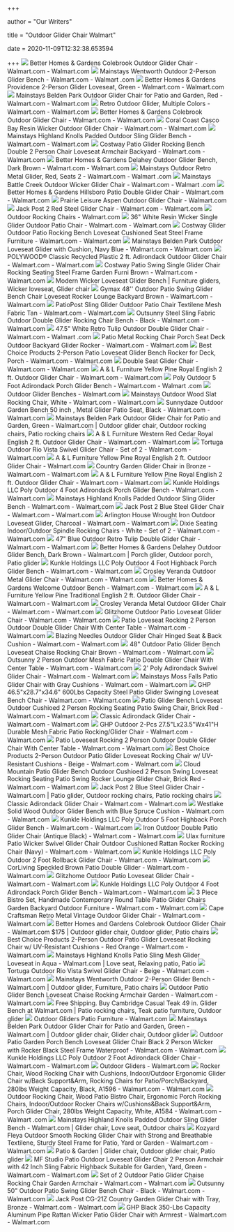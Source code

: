 +++
        
author = "Our Writers"
        
title = "Outdoor Glider Chair Walmart"
        
date = 2020-11-09T12:32:38.653594
        
+++
[ ![](https://i5-richmedia.walmartimages.com/asr-rm/3ece8be7-1d21-4906-9375-3200e8b01614_360_cora_12.jpg)](https://i5-richmedia.walmartimages.com/asr-rm/3ece8be7-1d21-4906-9375-3200e8b01614_360_cora_12.jpg) Better Homes & Gardens Colebrook Outdoor Glider Chair - Walmart.com -  Walmart.com
[ ![](https://i5.walmartimages.com/asr/46224237-d94f-4fdb-a767-83a6eb4512bc_1.80f77ae7fe28056fd15a7d8fc0e73c45.jpeg)](https://i5.walmartimages.com/asr/46224237-d94f-4fdb-a767-83a6eb4512bc_1.80f77ae7fe28056fd15a7d8fc0e73c45.jpeg) Mainstays Wentworth Outdoor 2-Person Glider Bench - Walmart.com - Walmart .com
[ ![](https://i5.walmartimages.com/asr/aea65280-bb80-428f-8425-f6aec0d8a544_1.d1b47a2a344941eb6370757e4d5355aa.jpeg)](https://i5.walmartimages.com/asr/aea65280-bb80-428f-8425-f6aec0d8a544_1.d1b47a2a344941eb6370757e4d5355aa.jpeg) Better Homes & Gardens Providence 2-Person Glider Loveseat, Green - Walmart.com  - Walmart.com
[ ![](https://i5.walmartimages.com/asr/8c9f20d3-a1f3-471f-8686-62ee8d9e1b04_1.1157e36fd70adbaac76db8ba417dd653.jpeg?odnWidth=612&odnHeight=612&odnBg=ffffff)](https://i5.walmartimages.com/asr/8c9f20d3-a1f3-471f-8686-62ee8d9e1b04_1.1157e36fd70adbaac76db8ba417dd653.jpeg?odnWidth=612&odnHeight=612&odnBg=ffffff) Mainstays Belden Park Outdoor Glider Chair for Patio and Garden, Red -  Walmart.com - Walmart.com
[ ![](https://i5.walmartimages.com/asr/610077b5-9705-481c-afdc-8eac8b8e9ca3_1.a6e9f0598720898a2b69e5616dd1152a.jpeg?odnWidth=612&odnHeight=612&odnBg=ffffff)](https://i5.walmartimages.com/asr/610077b5-9705-481c-afdc-8eac8b8e9ca3_1.a6e9f0598720898a2b69e5616dd1152a.jpeg?odnWidth=612&odnHeight=612&odnBg=ffffff) Retro Outdoor Glider, Multiple Colors - Walmart.com - Walmart.com
[ ![](https://i5.walmartimages.com/asr/0ef95be8-5e46-4500-880c-983b336cd059_1.895d0ac632f5e8694755c7b45410d7d9.jpeg?odnWidth=612&odnHeight=612&odnBg=ffffff)](https://i5.walmartimages.com/asr/0ef95be8-5e46-4500-880c-983b336cd059_1.895d0ac632f5e8694755c7b45410d7d9.jpeg?odnWidth=612&odnHeight=612&odnBg=ffffff) Better Homes & Gardens Colebrook Outdoor Glider Chair - Walmart.com -  Walmart.com
[ ![](https://i5.walmartimages.com/asr/e88dabb3-5fbb-4659-8897-a8db8276666b_2.43221e7e75207e7d3604d5e702282e36.jpeg?odnWidth=612&odnHeight=612&odnBg=ffffff)](https://i5.walmartimages.com/asr/e88dabb3-5fbb-4659-8897-a8db8276666b_2.43221e7e75207e7d3604d5e702282e36.jpeg?odnWidth=612&odnHeight=612&odnBg=ffffff) Coral Coast Casco Bay Resin Wicker Outdoor Glider Chair - Walmart.com -  Walmart.com
[ ![](https://i5.walmartimages.com/asr/3db7533e-9b7a-46c3-9a44-70dadee2108d_2.01c19d1ef3ba2be84bc1538ed764d665.jpeg)](https://i5.walmartimages.com/asr/3db7533e-9b7a-46c3-9a44-70dadee2108d_2.01c19d1ef3ba2be84bc1538ed764d665.jpeg) Mainstays Highland Knolls Padded Outdoor Sling Glider Bench - Walmart.com -  Walmart.com
[ ![](https://i5.walmartimages.com/asr/1d04d43f-382f-430c-9f1b-e34a515e9e35_1.3b9ef86b97d75ca39404f540eea3d5fd.jpeg?odnWidth=612&odnHeight=612&odnBg=ffffff)](https://i5.walmartimages.com/asr/1d04d43f-382f-430c-9f1b-e34a515e9e35_1.3b9ef86b97d75ca39404f540eea3d5fd.jpeg?odnWidth=612&odnHeight=612&odnBg=ffffff) Costway Patio Glider Rocking Bench Double 2 Person Chair Loveseat Armchair  Backyard - Walmart.com - Walmart.com
[ ![](https://i5.walmartimages.com/asr/690a94b8-418c-4daa-8456-d4d287e18850_1.b5d6e466c33999df69887b8232548835.jpeg)](https://i5.walmartimages.com/asr/690a94b8-418c-4daa-8456-d4d287e18850_1.b5d6e466c33999df69887b8232548835.jpeg) Better Homes & Gardens Delahey Outdoor Glider Bench, Dark Brown - Walmart.com  - Walmart.com
[ ![](https://i5.walmartimages.com/asr/c60e03c7-f483-46f6-9558-28cf9f04534b_1.3ca46d7de50aaee546d04fcdacef7e82.jpeg?odnWidth=612&odnHeight=612&odnBg=ffffff)](https://i5.walmartimages.com/asr/c60e03c7-f483-46f6-9558-28cf9f04534b_1.3ca46d7de50aaee546d04fcdacef7e82.jpeg?odnWidth=612&odnHeight=612&odnBg=ffffff) Mainstays Outdoor Retro Metal Glider, Red, Seats 2 - Walmart.com - Walmart .com
[ ![](https://i5.walmartimages.com/asr/13280d47-a4af-4712-9390-3f83c09c3407_3.b9223e8a917dc1baa99807687cb7d96a.jpeg)](https://i5.walmartimages.com/asr/13280d47-a4af-4712-9390-3f83c09c3407_3.b9223e8a917dc1baa99807687cb7d96a.jpeg) Mainstays Battle Creek Outdoor Wicker Glider Chair - Walmart.com - Walmart .com
[ ![](https://i5.walmartimages.com/asr/15f2f3e3-a410-46bf-9301-6437eeeb3f76_6.d5303f7af51757954da4780ebcda8131.jpeg?odnWidth=612&odnHeight=612&odnBg=ffffff)](https://i5.walmartimages.com/asr/15f2f3e3-a410-46bf-9301-6437eeeb3f76_6.d5303f7af51757954da4780ebcda8131.jpeg?odnWidth=612&odnHeight=612&odnBg=ffffff) Better Homes & Gardens Hillsboro Patio Double Glider Chair - Walmart.com -  Walmart.com
[ ![](https://i5.walmartimages.com/asr/8bd14796-2234-4ea8-b154-dbd29426f2f2_1.f9391c1769fb8bd839248c7ef7f7fb09.jpeg?odnWidth=282&odnHeight=282&odnBg=ffffff)](https://i5.walmartimages.com/asr/8bd14796-2234-4ea8-b154-dbd29426f2f2_1.f9391c1769fb8bd839248c7ef7f7fb09.jpeg?odnWidth=282&odnHeight=282&odnBg=ffffff) Prairie Leisure Aspen Outdoor Glider Chair - Walmart.com
[ ![](https://i5.walmartimages.com/asr/77769f64-81f7-48c0-a816-d847e34f0a4c_1.3f85a23305f4fbce52f0512c0e9ed376.jpeg?odnWidth=612&odnHeight=612&odnBg=ffffff)](https://i5.walmartimages.com/asr/77769f64-81f7-48c0-a816-d847e34f0a4c_1.3f85a23305f4fbce52f0512c0e9ed376.jpeg?odnWidth=612&odnHeight=612&odnBg=ffffff) Jack Post 2 Red Steel Glider Chair - Walmart.com - Walmart.com
[ ![](https://i5.walmartimages.com/asr/4bafe1b9-6b4c-4b70-aea4-924fae79967b_1.b8e2c710d803d334b086d0be813eb631.jpeg?odnHeight=200&odnWidth=200&odnBg=ffffff)](https://i5.walmartimages.com/asr/4bafe1b9-6b4c-4b70-aea4-924fae79967b_1.b8e2c710d803d334b086d0be813eb631.jpeg?odnHeight=200&odnWidth=200&odnBg=ffffff) Outdoor Rocking Chairs - Walmart.com
[ ![](https://i5.walmartimages.com/asr/d407b18c-8df6-47a6-ae17-115df00d32cf_1.f27d4c41d8a19c7153d506e6c4fd57aa.jpeg?odnWidth=612&odnHeight=612&odnBg=ffffff)](https://i5.walmartimages.com/asr/d407b18c-8df6-47a6-ae17-115df00d32cf_1.f27d4c41d8a19c7153d506e6c4fd57aa.jpeg?odnWidth=612&odnHeight=612&odnBg=ffffff) 36" White Resin Wicker Single Glider Outdoor Patio Chair - Walmart.com -  Walmart.com
[ ![](https://i5.walmartimages.com/asr/14cf7ee5-8df8-4014-b780-e56ff558b8ce_1.2a9ad67129a5be66f035b8641e379df4.jpeg?odnWidth=612&odnHeight=612&odnBg=ffffff)](https://i5.walmartimages.com/asr/14cf7ee5-8df8-4014-b780-e56ff558b8ce_1.2a9ad67129a5be66f035b8641e379df4.jpeg?odnWidth=612&odnHeight=612&odnBg=ffffff) Costway Glider Outdoor Patio Rocking Bench Loveseat Cushioned Seat Steel  Frame Furniture - Walmart.com - Walmart.com
[ ![](https://i5.walmartimages.com/asr/e790e3ac-badd-4e48-a648-1c9d8b328dc9_1.ec46217af0ad0e81661ed1983c5f5871.jpeg?odnWidth=612&odnHeight=612&odnBg=ffffff)](https://i5.walmartimages.com/asr/e790e3ac-badd-4e48-a648-1c9d8b328dc9_1.ec46217af0ad0e81661ed1983c5f5871.jpeg?odnWidth=612&odnHeight=612&odnBg=ffffff) Mainstays Belden Park Outdoor Loveseat Glider with Cushion, Navy Blue -  Walmart.com - Walmart.com
[ ![](https://i5.walmartimages.com/asr/c6d42ddf-3b64-4329-98be-a462f4962094_1.33d6d8cd7b27e9c1dccb4c74ea8b73fa.jpeg?odnWidth=612&odnHeight=612&odnBg=ffffff)](https://i5.walmartimages.com/asr/c6d42ddf-3b64-4329-98be-a462f4962094_1.33d6d8cd7b27e9c1dccb4c74ea8b73fa.jpeg?odnWidth=612&odnHeight=612&odnBg=ffffff) POLYWOOD&reg; Classic Recycled Plastic 2 ft. Adirondack Outdoor Glider Chair  - Walmart.com - Walmart.com
[ ![](https://i5.walmartimages.com/asr/b71d55b8-6e48-432b-9134-6ae774e1c35b_1.f60ad4c4cabc68848fb4b7a9e6c1489e.jpeg?odnWidth=2000&odnHeight=2000&odnBg=ffffff)](https://i5.walmartimages.com/asr/b71d55b8-6e48-432b-9134-6ae774e1c35b_1.f60ad4c4cabc68848fb4b7a9e6c1489e.jpeg?odnWidth=2000&odnHeight=2000&odnBg=ffffff) Costway Patio Swing Single Glider Chair Rocking Seating Steel Frame Garden  Furni Brown - Walmart.com - Walmart.com
[ ![](https://i.pinimg.com/originals/84/ba/e8/84bae874bb43ed2a7b8b1841a9009404.jpg)](https://i.pinimg.com/originals/84/ba/e8/84bae874bb43ed2a7b8b1841a9009404.jpg) Modern Wicker Loveseat Glider Bench | Furniture gliders, Wicker loveseat, Glider  chair
[ ![](https://i5.walmartimages.com/asr/0ea9cce7-2b54-4544-ac73-4b75a2870af1_1.d7415adec6706b42a0ca6df2a66ce09f.jpeg?odnWidth=612&odnHeight=612&odnBg=ffffff)](https://i5.walmartimages.com/asr/0ea9cce7-2b54-4544-ac73-4b75a2870af1_1.d7415adec6706b42a0ca6df2a66ce09f.jpeg?odnWidth=612&odnHeight=612&odnBg=ffffff) Gymax 48'' Outdoor Patio Swing Glider Bench Chair Loveseat Rocker Lounge  Backyard Brown - Walmart.com - Walmart.com
[ ![](https://i5.walmartimages.com/asr/e8cd9392-9ecc-4975-b03b-8ea7c83f4346_1.1bc7c31ff5761490ce1c12ebbcc3e99e.jpeg?odnWidth=612&odnHeight=612&odnBg=ffffff)](https://i5.walmartimages.com/asr/e8cd9392-9ecc-4975-b03b-8ea7c83f4346_1.1bc7c31ff5761490ce1c12ebbcc3e99e.jpeg?odnWidth=612&odnHeight=612&odnBg=ffffff) PatioPost Sling Glider Outdoor Patio Chair Textilene Mesh Fabric Tan -  Walmart.com - Walmart.com
[ ![](https://i5.walmartimages.com/asr/5f16c1b8-0f58-494a-a7e8-a821ed3a9511_1.b4dfea2da5c40cf86ff73192effe879d.jpeg?odnWidth=612&odnHeight=612&odnBg=ffffff)](https://i5.walmartimages.com/asr/5f16c1b8-0f58-494a-a7e8-a821ed3a9511_1.b4dfea2da5c40cf86ff73192effe879d.jpeg?odnWidth=612&odnHeight=612&odnBg=ffffff) Outsunny Steel Sling Fabric Outdoor Double Glider Rocking Chair Bench -  Black - Walmart.com - Walmart.com
[ ![](https://i5.walmartimages.com/asr/eabf020e-673a-4f55-8765-59bd56f8a6ff_1.298ab0b530162a7f8378bff49546bb71.jpeg?odnWidth=612&odnHeight=612&odnBg=ffffff)](https://i5.walmartimages.com/asr/eabf020e-673a-4f55-8765-59bd56f8a6ff_1.298ab0b530162a7f8378bff49546bb71.jpeg?odnWidth=612&odnHeight=612&odnBg=ffffff) 47.5" White Retro Tulip Outdoor Double Glider Chair - Walmart.com - Walmart .com
[ ![](https://i5.walmartimages.com/asr/ed8f75e2-5b4f-42ca-ba72-265502d25d4f.884a175e6b54932131ac183dfd7b43ce.jpeg)](https://i5.walmartimages.com/asr/ed8f75e2-5b4f-42ca-ba72-265502d25d4f.884a175e6b54932131ac183dfd7b43ce.jpeg) Patio Metal Rocking Chair Porch Seat Deck Outdoor Backyard Glider Rocker -  Walmart.com - Walmart.com
[ ![](https://i5.walmartimages.com/asr/23f83a76-8897-438f-8c04-2bb851874857.61c6fef255653aee79f8b1b0d1275ccc.jpeg?odnWidth=612&odnHeight=612&odnBg=ffffff)](https://i5.walmartimages.com/asr/23f83a76-8897-438f-8c04-2bb851874857.61c6fef255653aee79f8b1b0d1275ccc.jpeg?odnWidth=612&odnHeight=612&odnBg=ffffff) Best Choice Products 2-Person Patio Loveseat Glider Bench Rocker for Deck,  Porch - Walmart.com - Walmart.com
[ ![](https://i5.walmartimages.com/asr/e132c94e-b3a7-4864-bf92-eb2dc76008e9_1.9cc590ac3e874311ff9ce555f63f1ac4.jpeg?odnWidth=612&odnHeight=612&odnBg=ffffff)](https://i5.walmartimages.com/asr/e132c94e-b3a7-4864-bf92-eb2dc76008e9_1.9cc590ac3e874311ff9ce555f63f1ac4.jpeg?odnWidth=612&odnHeight=612&odnBg=ffffff) Double Seat Glider Chair - Walmart.com - Walmart.com
[ ![](https://i5.walmartimages.com/asr/4f474bf7-8e1b-4f4d-bfe4-1f7897fd2af7_1.530c2be65fc0e5ad05d9a54a58e7d3e6.jpeg?odnWidth=612&odnHeight=612&odnBg=ffffff)](https://i5.walmartimages.com/asr/4f474bf7-8e1b-4f4d-bfe4-1f7897fd2af7_1.530c2be65fc0e5ad05d9a54a58e7d3e6.jpeg?odnWidth=612&odnHeight=612&odnBg=ffffff) A &amp; L Furniture Yellow Pine Royal English 2 ft. Outdoor Glider Chair -  Walmart.com - Walmart.com
[ ![](https://i5.walmartimages.com/asr/b6d262f9-7467-413d-9992-b484458f64bb_1.bf0034ae429b34f4f7845d12103062a2.jpeg?odnWidth=612&odnHeight=612&odnBg=ffffff)](https://i5.walmartimages.com/asr/b6d262f9-7467-413d-9992-b484458f64bb_1.bf0034ae429b34f4f7845d12103062a2.jpeg?odnWidth=612&odnHeight=612&odnBg=ffffff) Poly Outdoor 5 Foot Adirondack Porch Glider Bench - Walmart.com - Walmart .com
[ ![](https://i5.walmartimages.com/asr/3105eafa-5142-4dfd-8f7e-698771d9fa09_3.8bb03c1c6807d24950d6b5417a07a9e8.jpeg?odnWidth=undefined&odnHeight=undefined&odnBg=ffffff)](https://i5.walmartimages.com/asr/3105eafa-5142-4dfd-8f7e-698771d9fa09_3.8bb03c1c6807d24950d6b5417a07a9e8.jpeg?odnWidth=undefined&odnHeight=undefined&odnBg=ffffff) Outdoor Glider Benches - Walmart.com
[ ![](https://i5.walmartimages.com/asr/8555c9f6-0a93-4d44-a3eb-4063ffe76270.3da4b4754f1a7a94e7b09c00b72775d4.jpeg)](https://i5.walmartimages.com/asr/8555c9f6-0a93-4d44-a3eb-4063ffe76270.3da4b4754f1a7a94e7b09c00b72775d4.jpeg) Mainstays Outdoor Wood Slat Rocking Chair, White - Walmart.com - Walmart.com
[ ![](https://i5.walmartimages.com/asr/8e2e358c-ee87-4609-93e7-cb2cf6451eab_1.786b60cd28580c561039c64fa8f606e5.jpeg?odnWidth=612&odnHeight=612&odnBg=ffffff)](https://i5.walmartimages.com/asr/8e2e358c-ee87-4609-93e7-cb2cf6451eab_1.786b60cd28580c561039c64fa8f606e5.jpeg?odnWidth=612&odnHeight=612&odnBg=ffffff) Sunnydaze Outdoor Garden Bench 50 inch , Metal Glider Patio Seat, Black -  Walmart.com - Walmart.com
[ ![](https://i.pinimg.com/564x/f7/d2/30/f7d230248422aa38f49e87bcf5597b7c.jpg)](https://i.pinimg.com/564x/f7/d2/30/f7d230248422aa38f49e87bcf5597b7c.jpg) Mainstays Belden Park Outdoor Glider Chair for Patio and Garden, Green -  Walmart.com | Outdoor glider chair, Outdoor rocking chairs, Patio rocking  chairs
[ ![](https://i5.walmartimages.com/asr/b1b41892-e6f4-4fd4-b1d2-2859971749d8_1.5227f5ce32d4b84e4765e8578ce91a77.jpeg?odnWidth=612&odnHeight=612&odnBg=ffffff)](https://i5.walmartimages.com/asr/b1b41892-e6f4-4fd4-b1d2-2859971749d8_1.5227f5ce32d4b84e4765e8578ce91a77.jpeg?odnWidth=612&odnHeight=612&odnBg=ffffff) A &amp; L Furniture Western Red Cedar Royal English 2 ft. Outdoor Glider  Chair - Walmart.com - Walmart.com
[ ![](https://i5.walmartimages.com/asr/058cc535-a601-4f83-b14b-620a3c45c042_1.dfc9ce73886aa80840aa955806d92448.jpeg?odnWidth=612&odnHeight=612&odnBg=ffffff)](https://i5.walmartimages.com/asr/058cc535-a601-4f83-b14b-620a3c45c042_1.dfc9ce73886aa80840aa955806d92448.jpeg?odnWidth=612&odnHeight=612&odnBg=ffffff) Tortuga Outdoor Rio Vista Swivel Glider Chair - Set of 2 - Walmart.com -  Walmart.com
[ ![](https://i5.walmartimages.com/asr/d19536d1-1321-4a71-b351-467d0c8ef9ae_1.d0abddb9bc6c51b54d7e16fb06b467f0.jpeg?odnWidth=450&odnHeight=450&odnBg=ffffff)](https://i5.walmartimages.com/asr/d19536d1-1321-4a71-b351-467d0c8ef9ae_1.d0abddb9bc6c51b54d7e16fb06b467f0.jpeg?odnWidth=450&odnHeight=450&odnBg=ffffff) A &amp; L Furniture Yellow Pine Royal English 2 ft. Outdoor Glider Chair -  Walmart.com
[ ![](https://i5.walmartimages.com/asr/db046984-d84a-4c04-bff8-5b2ef44681b9_1.5f69cae16c6c42e789fe385783a1fb25.jpeg?odnWidth=2000&odnHeight=2000&odnBg=ffffff)](https://i5.walmartimages.com/asr/db046984-d84a-4c04-bff8-5b2ef44681b9_1.5f69cae16c6c42e789fe385783a1fb25.jpeg?odnWidth=2000&odnHeight=2000&odnBg=ffffff) Country Garden Glider Chair in Bronze - Walmart.com - Walmart.com
[ ![](https://i5.walmartimages.com/asr/2e0ec18d-0305-41ff-a053-808732f6911b_1.32a23d7bfa5cce4d694feb892d9f7337.jpeg?odnWidth=612&odnHeight=612&odnBg=ffffff)](https://i5.walmartimages.com/asr/2e0ec18d-0305-41ff-a053-808732f6911b_1.32a23d7bfa5cce4d694feb892d9f7337.jpeg?odnWidth=612&odnHeight=612&odnBg=ffffff) A &amp; L Furniture Yellow Pine Royal English 2 ft. Outdoor Glider Chair -  Walmart.com - Walmart.com
[ ![](https://i5.walmartimages.com/asr/1679b7cd-c3e1-40ca-bf43-7c1ce071ee8e_1.b390721ab0e076f662fb5395eed89537.jpeg?odnWidth=612&odnHeight=612&odnBg=ffffff)](https://i5.walmartimages.com/asr/1679b7cd-c3e1-40ca-bf43-7c1ce071ee8e_1.b390721ab0e076f662fb5395eed89537.jpeg?odnWidth=612&odnHeight=612&odnBg=ffffff) Kunkle Holdings LLC Poly Outdoor 4 Foot Adirondack Porch Glider Bench -  Walmart.com - Walmart.com
[ ![](https://i5.walmartimages.com/asr/d023225c-3453-4fa4-ba11-2857d81267b8_1.084de124a9c470f3f3f5dafc981519e5.jpeg?odnWidth=282&odnHeight=282&odnBg=ffffff)](https://i5.walmartimages.com/asr/d023225c-3453-4fa4-ba11-2857d81267b8_1.084de124a9c470f3f3f5dafc981519e5.jpeg?odnWidth=282&odnHeight=282&odnBg=ffffff) Mainstays Highland Knolls Padded Outdoor Sling Glider Bench - Walmart.com -  Walmart.com
[ ![](https://i5.walmartimages.com/asr/e1b3a25c-dbb4-442a-ad2c-518970763f5e_1.c286902e6fb642a1bb1fe3f2c4daa2b4.jpeg?odnWidth=612&odnHeight=612&odnBg=ffffff)](https://i5.walmartimages.com/asr/e1b3a25c-dbb4-442a-ad2c-518970763f5e_1.c286902e6fb642a1bb1fe3f2c4daa2b4.jpeg?odnWidth=612&odnHeight=612&odnBg=ffffff) Jack Post 2 Blue Steel Glider Chair - Walmart.com - Walmart.com
[ ![](https://i5.walmartimages.com/asr/1d997371-eb2a-4cbe-9455-9b774a9b0518_1.9c0341024ffaf67aab0cda5ae5061ca4.jpeg?odnWidth=612&odnHeight=612&odnBg=ffffff)](https://i5.walmartimages.com/asr/1d997371-eb2a-4cbe-9455-9b774a9b0518_1.9c0341024ffaf67aab0cda5ae5061ca4.jpeg?odnWidth=612&odnHeight=612&odnBg=ffffff) Arlington House Wrought Iron Outdoor Loveseat Glider, Charcoal - Walmart.com  - Walmart.com
[ ![](https://i5.walmartimages.com/asr/ad57f225-e6fe-4a35-b719-ce2c922edf65_2.68e7929c00d90d2d539a1fa46922c01e.jpeg)](https://i5.walmartimages.com/asr/ad57f225-e6fe-4a35-b719-ce2c922edf65_2.68e7929c00d90d2d539a1fa46922c01e.jpeg) Dixie Seating Indoor/Outdoor Spindle Rocking Chairs - White - Set of 2 -  Walmart.com - Walmart.com
[ ![](https://i5.walmartimages.com/asr/c78feae9-4e98-480a-a66c-ce8a0a4c8051_1.0ca78da985f8ee77c31d03ae9c8fde9b.jpeg?odnWidth=612&odnHeight=612&odnBg=ffffff)](https://i5.walmartimages.com/asr/c78feae9-4e98-480a-a66c-ce8a0a4c8051_1.0ca78da985f8ee77c31d03ae9c8fde9b.jpeg?odnWidth=612&odnHeight=612&odnBg=ffffff) 47" Blue Outdoor Retro Tulip Double Glider Chair - Walmart.com - Walmart.com
[ ![](https://i.pinimg.com/originals/5a/a8/35/5aa8357917c3fd5fb51b77283471d4eb.jpg)](https://i.pinimg.com/originals/5a/a8/35/5aa8357917c3fd5fb51b77283471d4eb.jpg) Better Homes & Gardens Delahey Outdoor Glider Bench, Dark Brown - Walmart.com  | Porch glider, Outdoor porch, Patio glider
[ ![](https://i5.walmartimages.com/asr/5bd9ef21-80dc-4d6a-8696-e6ff7f5d3e5e_1.3bfb5038599005b511e38c622f3978a6.jpeg?odnWidth=612&odnHeight=612&odnBg=ffffff)](https://i5.walmartimages.com/asr/5bd9ef21-80dc-4d6a-8696-e6ff7f5d3e5e_1.3bfb5038599005b511e38c622f3978a6.jpeg?odnWidth=612&odnHeight=612&odnBg=ffffff) Kunkle Holdings LLC Poly Outdoor 4 Foot Highback Porch Glider Bench -  Walmart.com - Walmart.com
[ ![](https://i5.walmartimages.com/asr/de9abb20-994e-49a6-8f88-34124b2b9854_1.0fc9f400c91ee044eae83ef3a3482750.jpeg?odnWidth=612&odnHeight=612&odnBg=ffffff)](https://i5.walmartimages.com/asr/de9abb20-994e-49a6-8f88-34124b2b9854_1.0fc9f400c91ee044eae83ef3a3482750.jpeg?odnWidth=612&odnHeight=612&odnBg=ffffff) Crosley Veranda Outdoor Metal Glider Chair - Walmart.com - Walmart.com
[ ![](https://i5.walmartimages.com/asr/2ff25999-7638-4cf4-aeb7-f34a59917079_1.30f86e77267f607933c0af7bce924762.jpeg)](https://i5.walmartimages.com/asr/2ff25999-7638-4cf4-aeb7-f34a59917079_1.30f86e77267f607933c0af7bce924762.jpeg) Better Homes & Gardens Welcome Outdoor Bench - Walmart.com - Walmart.com
[ ![](https://i5.walmartimages.com/asr/deecd829-d1a9-487f-81a7-238bd36a3204_1.b72405375aeacb2c1b1e05e50b95ad1a.jpeg?odnWidth=612&odnHeight=612&odnBg=ffffff)](https://i5.walmartimages.com/asr/deecd829-d1a9-487f-81a7-238bd36a3204_1.b72405375aeacb2c1b1e05e50b95ad1a.jpeg?odnWidth=612&odnHeight=612&odnBg=ffffff) A &amp; L Furniture Yellow Pine Traditional English 2 ft. Outdoor Glider  Chair - Walmart.com - Walmart.com
[ ![](https://i5.walmartimages.com/asr/eadc4e98-8b53-4261-9c60-12f4d9aba6fd_1.6d77525c681a880c66554ade4ce04001.jpeg?odnWidth=612&odnHeight=612&odnBg=ffffff)](https://i5.walmartimages.com/asr/eadc4e98-8b53-4261-9c60-12f4d9aba6fd_1.6d77525c681a880c66554ade4ce04001.jpeg?odnWidth=612&odnHeight=612&odnBg=ffffff) Crosley Veranda Metal Outdoor Glider Chair - Walmart.com - Walmart.com
[ ![](https://i5.walmartimages.com/asr/b36fee39-5b12-43a9-a87d-35475b3cfce1.88396a42efaf89a36ce0d6aa79aaf2c7.jpeg?odnWidth=282&odnHeight=282&odnBg=ffffff)](https://i5.walmartimages.com/asr/b36fee39-5b12-43a9-a87d-35475b3cfce1.88396a42efaf89a36ce0d6aa79aaf2c7.jpeg?odnWidth=282&odnHeight=282&odnBg=ffffff) Glitzhome Outdoor Patio Loveseat Glider Chair - Walmart.com - Walmart.com
[ ![](https://i5.walmartimages.com/asr/dedf5302-8b90-4cb7-8f02-d0dce0bc05b2.2dd996eb89afacdf25b94f1c81b27c09.jpeg?odnWidth=612&odnHeight=612&odnBg=ffffff)](https://i5.walmartimages.com/asr/dedf5302-8b90-4cb7-8f02-d0dce0bc05b2.2dd996eb89afacdf25b94f1c81b27c09.jpeg?odnWidth=612&odnHeight=612&odnBg=ffffff) Patio Loveseat Rocking 2 Person Outdoor Double Glider Chair With Center  Table - Walmart.com - Walmart.com
[ ![](https://i5.walmartimages.com/asr/925f8510-69a7-4080-8a5e-cd85d57beca7.e462b1957a66567589470a3891a8b46e.jpeg?odnWidth=612&odnHeight=612&odnBg=ffffff)](https://i5.walmartimages.com/asr/925f8510-69a7-4080-8a5e-cd85d57beca7.e462b1957a66567589470a3891a8b46e.jpeg?odnWidth=612&odnHeight=612&odnBg=ffffff) Blazing Needles Outdoor Glider Chair Hinged Seat &amp; Back Cushion -  Walmart.com - Walmart.com
[ ![](https://i5.walmartimages.com/asr/0b0869ba-dd3f-425d-9038-bc62eb9d0a93_1.bd1c10fddc1931a248c14a22c6b017d9.jpeg?odnWidth=612&odnHeight=612&odnBg=ffffff)](https://i5.walmartimages.com/asr/0b0869ba-dd3f-425d-9038-bc62eb9d0a93_1.bd1c10fddc1931a248c14a22c6b017d9.jpeg?odnWidth=612&odnHeight=612&odnBg=ffffff) 48" Outdoor Patio Glider Bench Loveseat Chaise Rocking Chair Brown - Walmart.com  - Walmart.com
[ ![](https://i5.walmartimages.com/asr/3d8dded6-35ac-4854-86e1-de26f39124e3_1.d152fddfc4728299924f28bb3d958577.jpeg)](https://i5.walmartimages.com/asr/3d8dded6-35ac-4854-86e1-de26f39124e3_1.d152fddfc4728299924f28bb3d958577.jpeg) Outsunny 2 Person Outdoor Mesh Fabric Patio Double Glider Chair With Center  Table - Walmart.com - Walmart.com
[ ![](https://i5.walmartimages.com/asr/7e3244ec-ee0f-48a2-9c5a-16cd21d61aed_1.82d56615ea774a5abd7f6e570e0509ab.jpeg?odnWidth=612&odnHeight=612&odnBg=ffffff)](https://i5.walmartimages.com/asr/7e3244ec-ee0f-48a2-9c5a-16cd21d61aed_1.82d56615ea774a5abd7f6e570e0509ab.jpeg?odnWidth=612&odnHeight=612&odnBg=ffffff) 2' Poly Adirondack Swivel Glider Chair - Walmart.com - Walmart.com
[ ![](https://i5.walmartimages.com/asr/edc4a03d-f1c0-4368-8d6d-245b60c62e63_3.9d23daee86d0e16ab92de7caec42938a.jpeg?odnWidth=612&odnHeight=612&odnBg=ffffff)](https://i5.walmartimages.com/asr/edc4a03d-f1c0-4368-8d6d-245b60c62e63_3.9d23daee86d0e16ab92de7caec42938a.jpeg?odnWidth=612&odnHeight=612&odnBg=ffffff) Mainstays Moss Falls Patio Glider Chair with Gray Cushions - Walmart.com -  Walmart.com
[ ![](https://i5.walmartimages.com/asr/b9de31ba-7980-4506-ab51-ad4e21d3b516_1.eb0ced72f36abb0e9c434402694534ac.jpeg?odnWidth=612&odnHeight=612&odnBg=ffffff)](https://i5.walmartimages.com/asr/b9de31ba-7980-4506-ab51-ad4e21d3b516_1.eb0ced72f36abb0e9c434402694534ac.jpeg?odnWidth=612&odnHeight=612&odnBg=ffffff) GHP 46.5"x28.7"x34.6" 600Lbs Capacity Steel Patio Glider Swinging Loveseat Bench  Chair - Walmart.com - Walmart.com
[ ![](https://i5.walmartimages.com/asr/f5ee6d29-f77e-4fc9-820f-9289ad228030_1.1b6124187b872ffd084d9306942d0569.jpeg?odnWidth=612&odnHeight=612&odnBg=ffffff)](https://i5.walmartimages.com/asr/f5ee6d29-f77e-4fc9-820f-9289ad228030_1.1b6124187b872ffd084d9306942d0569.jpeg?odnWidth=612&odnHeight=612&odnBg=ffffff) Patio Glider Bench Loveseat Outdoor Cushioed 2 Person Rocking Seating Patio  Swing Chair, Brick Red - Walmart.com - Walmart.com
[ ![](https://i5.walmartimages.com/asr/19673f39-fbf2-47f2-b4ea-03be5650582e_1.f240aa788fa264e6a47a6c60400d75f1.jpeg?odnWidth=612&odnHeight=612&odnBg=ffffff)](https://i5.walmartimages.com/asr/19673f39-fbf2-47f2-b4ea-03be5650582e_1.f240aa788fa264e6a47a6c60400d75f1.jpeg?odnWidth=612&odnHeight=612&odnBg=ffffff) Classic Adirondack Glider Chair - Walmart.com - Walmart.com
[ ![](https://i5.walmartimages.com/asr/6cdfbdf8-eb58-4b34-ac3f-f98314b63fc6_1.6549d240543918335252406c6430b6ec.jpeg?odnWidth=612&odnHeight=612&odnBg=ffffff)](https://i5.walmartimages.com/asr/6cdfbdf8-eb58-4b34-ac3f-f98314b63fc6_1.6549d240543918335252406c6430b6ec.jpeg?odnWidth=612&odnHeight=612&odnBg=ffffff) GHP Outdoor 2-Pcs 27.5"Lx23.5"Wx41"H Durable Mesh Fabric Patio Rocking/Glider  Chair - Walmart.com - Walmart.com
[ ![](https://i5.walmartimages.com/asr/265a1fea-0836-46cd-b8b9-3567841f268d.f99162a8ef6e873861a362037db8f4ab.jpeg?odnWidth=612&odnHeight=612&odnBg=ffffff)](https://i5.walmartimages.com/asr/265a1fea-0836-46cd-b8b9-3567841f268d.f99162a8ef6e873861a362037db8f4ab.jpeg?odnWidth=612&odnHeight=612&odnBg=ffffff) Patio Loveseat Rocking 2 Person Outdoor Double Glider Chair With Center  Table - Walmart.com - Walmart.com
[ ![](https://i5.walmartimages.com/asr/cff12270-4d52-45ff-8bf5-0c255c2c1d71.5cfeeb29d7c71f5e68b8ea4fa0b07c0d.jpeg?odnWidth=612&odnHeight=612&odnBg=ffffff)](https://i5.walmartimages.com/asr/cff12270-4d52-45ff-8bf5-0c255c2c1d71.5cfeeb29d7c71f5e68b8ea4fa0b07c0d.jpeg?odnWidth=612&odnHeight=612&odnBg=ffffff) Best Choice Products 2-Person Outdoor Patio Glider Loveseat Rocking Chair  w/ UV-Resistant Cushions - Beige - Walmart.com - Walmart.com
[ ![](https://i5.walmartimages.com/asr/1d62b2fa-80ac-42d0-a8da-4889abeae411.c7d58105dea2cefd1e7d9e840bc3b431.jpeg?odnWidth=612&odnHeight=612&odnBg=ffffff)](https://i5.walmartimages.com/asr/1d62b2fa-80ac-42d0-a8da-4889abeae411.c7d58105dea2cefd1e7d9e840bc3b431.jpeg?odnWidth=612&odnHeight=612&odnBg=ffffff) Cloud Mountain Patio Glider Bench Outdoor Cushioed 2 Person Swing Loveseat  Rocking Seating Patio Swing Rocker Lounge Glider Chair, Brick Red - Walmart.com  - Walmart.com
[ ![](https://i.pinimg.com/originals/d2/7e/38/d27e38634c52541c55e8f178686a6b06.jpg)](https://i.pinimg.com/originals/d2/7e/38/d27e38634c52541c55e8f178686a6b06.jpg) Jack Post 2 Blue Steel Glider Chair - Walmart.com | Patio glider, Outdoor  rocking chairs, Patio rocking chairs
[ ![](https://i5.walmartimages.com/asr/339b7039-0c76-441c-878e-2633139c8195_1.ed1f46952ee19107ce3019896ae88a1b.jpeg?odnWidth=612&odnHeight=612&odnBg=ffffff)](https://i5.walmartimages.com/asr/339b7039-0c76-441c-878e-2633139c8195_1.ed1f46952ee19107ce3019896ae88a1b.jpeg?odnWidth=612&odnHeight=612&odnBg=ffffff) Classic Adirondack Glider Chair - Walmart.com - Walmart.com
[ ![](https://i5.walmartimages.com/asr/b6020d38-b824-41ab-8092-565410b06090_1.594c968df683e6b97d727da7a514c344.jpeg?odnWidth=612&odnHeight=612&odnBg=ffffff)](https://i5.walmartimages.com/asr/b6020d38-b824-41ab-8092-565410b06090_1.594c968df683e6b97d727da7a514c344.jpeg?odnWidth=612&odnHeight=612&odnBg=ffffff) Westlake Solid Wood Outdoor Glider Bench with Blue Spruce Cushion - Walmart.com  - Walmart.com
[ ![](https://i5.walmartimages.com/asr/dc14ba1e-743b-4995-81dd-3532c03eb8a1_1.be7f9ffe77ee630021e191c4ada3e44b.jpeg?odnWidth=612&odnHeight=612&odnBg=ffffff)](https://i5.walmartimages.com/asr/dc14ba1e-743b-4995-81dd-3532c03eb8a1_1.be7f9ffe77ee630021e191c4ada3e44b.jpeg?odnWidth=612&odnHeight=612&odnBg=ffffff) Kunkle Holdings LLC Poly Outdoor 5 Foot Highback Porch Glider Bench -  Walmart.com - Walmart.com
[ ![](https://i5.walmartimages.com/asr/ee9807c4-23dd-42bd-8f9b-65f589178f3e_1.e3c17ebc98ae3ef0a575fc2e77493f1a.jpeg?odnWidth=612&odnHeight=612&odnBg=ffffff)](https://i5.walmartimages.com/asr/ee9807c4-23dd-42bd-8f9b-65f589178f3e_1.e3c17ebc98ae3ef0a575fc2e77493f1a.jpeg?odnWidth=612&odnHeight=612&odnBg=ffffff) Iron Outdoor Double Patio Glider Chair (Antique Black) - Walmart.com -  Walmart.com
[ ![](https://i5.walmartimages.com/asr/a89375f3-7ec1-43ca-9ca6-9cbd5561541b_1.303841a77dfd950bc466c06bcd323e26.jpeg?odnWidth=612&odnHeight=612&odnBg=ffffff)](https://i5.walmartimages.com/asr/a89375f3-7ec1-43ca-9ca6-9cbd5561541b_1.303841a77dfd950bc466c06bcd323e26.jpeg?odnWidth=612&odnHeight=612&odnBg=ffffff) Ulax furniture Patio Wicker Swivel Glider Chair Outdoor Cushioned Rattan  Rocker Rocking Chair (Navy) - Walmart.com - Walmart.com
[ ![](https://i5.walmartimages.com/asr/4a7dd5e5-17fe-4da9-9ae2-c0879200a4b3_1.c5385d1e667dd2d3f5579743b87663bb.jpeg?odnWidth=612&odnHeight=612&odnBg=ffffff)](https://i5.walmartimages.com/asr/4a7dd5e5-17fe-4da9-9ae2-c0879200a4b3_1.c5385d1e667dd2d3f5579743b87663bb.jpeg?odnWidth=612&odnHeight=612&odnBg=ffffff) Kunkle Holdings LLC Poly Outdoor 2 Foot Rollback Glider Chair - Walmart.com  - Walmart.com
[ ![](https://i5.walmartimages.com/asr/4fa2254a-ec89-4729-9f1a-2456abd94ddd_1.54f44a19a70f15c06330166c1aee0aa9.jpeg)](https://i5.walmartimages.com/asr/4fa2254a-ec89-4729-9f1a-2456abd94ddd_1.54f44a19a70f15c06330166c1aee0aa9.jpeg) CorLiving Speckled Brown Patio Double Glider - Walmart.com - Walmart.com
[ ![](https://i5.walmartimages.com/asr/d8e031b6-b887-4a4f-b5db-f61332f8eefa_1.971678ebb8d707f91c1eb85c635868b1.jpeg?odnWidth=282&odnHeight=282&odnBg=ffffff)](https://i5.walmartimages.com/asr/d8e031b6-b887-4a4f-b5db-f61332f8eefa_1.971678ebb8d707f91c1eb85c635868b1.jpeg?odnWidth=282&odnHeight=282&odnBg=ffffff) Glitzhome Outdoor Patio Loveseat Glider Chair - Walmart.com - Walmart.com
[ ![](https://i5.walmartimages.com/asr/92d8ea6d-b905-4ae9-984c-63a32f0e9951_1.ab5a539fa5ed6091c9274e37a0eb936e.jpeg?odnWidth=612&odnHeight=612&odnBg=ffffff)](https://i5.walmartimages.com/asr/92d8ea6d-b905-4ae9-984c-63a32f0e9951_1.ab5a539fa5ed6091c9274e37a0eb936e.jpeg?odnWidth=612&odnHeight=612&odnBg=ffffff) Kunkle Holdings LLC Poly Outdoor 4 Foot Adirondack Porch Glider Bench -  Walmart.com - Walmart.com
[ ![](https://i5.walmartimages.com/asr/dbd4a717-340b-4907-aec5-b2bcd75bbbc9_1.169ef7adbc9e303709079fcbbe92d740.jpeg?odnWidth=612&odnHeight=612&odnBg=ffffff)](https://i5.walmartimages.com/asr/dbd4a717-340b-4907-aec5-b2bcd75bbbc9_1.169ef7adbc9e303709079fcbbe92d740.jpeg?odnWidth=612&odnHeight=612&odnBg=ffffff) 3 Piece Bistro Set, Handmade Contemporary Round Table Patio Glider Chairs  Garden Backyard Outdoor Furniture - Walmart.com - Walmart.com
[ ![](https://i5.walmartimages.com/asr/561b1c13-820e-40b3-bc57-2f0b5bf30f36_1.c800a889b723d7ecc23fa73ef78c4972.jpeg?odnWidth=612&odnHeight=612&odnBg=ffffff)](https://i5.walmartimages.com/asr/561b1c13-820e-40b3-bc57-2f0b5bf30f36_1.c800a889b723d7ecc23fa73ef78c4972.jpeg?odnWidth=612&odnHeight=612&odnBg=ffffff) Cape Craftsman Retro Metal Vintage Outdoor Glider Chair - Walmart.com -  Walmart.com
[ ![](https://i.pinimg.com/originals/29/75/29/297529228378862fb06c3bf70eca0c41.png)](https://i.pinimg.com/originals/29/75/29/297529228378862fb06c3bf70eca0c41.png) Better Homes and Gardens Colebrook Outdoor Glider Chair - Walmart.com $175  | Outdoor glider chair, Outdoor glider, Patio chairs
[ ![](https://i5.walmartimages.com/asr/8e08a7ed-6e12-42c5-8007-e870405d6de2.f5b05b8818abbf4248e7eb6e928ab657.jpeg?odnWidth=612&odnHeight=612&odnBg=ffffff)](https://i5.walmartimages.com/asr/8e08a7ed-6e12-42c5-8007-e870405d6de2.f5b05b8818abbf4248e7eb6e928ab657.jpeg?odnWidth=612&odnHeight=612&odnBg=ffffff) Best Choice Products 2-Person Outdoor Patio Glider Loveseat Rocking Chair  w/ UV-Resistant Cushions - Red Orange - Walmart.com - Walmart.com
[ ![](https://i.pinimg.com/474x/6b/ff/eb/6bffeb6a0a69d168630d6f025b20c329.jpg)](https://i.pinimg.com/474x/6b/ff/eb/6bffeb6a0a69d168630d6f025b20c329.jpg) Mainstays Highland Knolls Patio Sling Mesh Glider Loveseat in Aqua - Walmart.com  | Love seat, Relaxing patio, Patio
[ ![](https://i5.walmartimages.com/asr/979269d5-71d1-42de-9c9e-4d12e29b588b_1.2bae6540c60d029e88a9b390967a9784.jpeg?odnWidth=612&odnHeight=612&odnBg=ffffff)](https://i5.walmartimages.com/asr/979269d5-71d1-42de-9c9e-4d12e29b588b_1.2bae6540c60d029e88a9b390967a9784.jpeg?odnWidth=612&odnHeight=612&odnBg=ffffff) Tortuga Outdoor Rio Vista Swivel Glider Chair - Beige - Walmart.com -  Walmart.com
[ ![](https://i.pinimg.com/474x/a1/1b/8e/a11b8e199b3f6f22208f8bcb331f62cd.jpg)](https://i.pinimg.com/474x/a1/1b/8e/a11b8e199b3f6f22208f8bcb331f62cd.jpg) Mainstays Wentworth Outdoor 2-Person Glider Bench - Walmart.com | Outdoor  glider, Furniture, Patio chairs
[ ![](https://i5.walmartimages.com/asr/66048f72-c748-4947-aea6-96f4effa19ba_1.8405ef7a7b28752346ed5ba182e3823d.jpeg)](https://i5.walmartimages.com/asr/66048f72-c748-4947-aea6-96f4effa19ba_1.8405ef7a7b28752346ed5ba182e3823d.jpeg) Outdoor Patio Glider Bench Loveseat Chaise Rocking Armchair Garden - Walmart.com  - Walmart.com
[ ![](https://i.pinimg.com/474x/39/0b/a1/390ba118568ba8a0f7dfd65828180c7a.jpg)](https://i.pinimg.com/474x/39/0b/a1/390ba118568ba8a0f7dfd65828180c7a.jpg) Free Shipping. Buy Cambridge Casual Teak 49 in. Glider Bench at Walmart.com  | Patio rocking chairs, Teak patio furniture, Outdoor glider
[ ![](https://i5.walmartimages.com/asr/4ef587ae-b93b-4c31-b895-4c3e6528a576_1.31cf7f2235f6a60f2e2b39f7a04e43a9.jpeg?odnHeight=200&odnWidth=200&odnBg=ffffff)](https://i5.walmartimages.com/asr/4ef587ae-b93b-4c31-b895-4c3e6528a576_1.31cf7f2235f6a60f2e2b39f7a04e43a9.jpeg?odnHeight=200&odnWidth=200&odnBg=ffffff) Outdoor Gliders Patio Furniture - Walmart.com
[ ![](https://i.pinimg.com/474x/35/16/77/3516777528d7f6c145aab00d2df83b38.jpg)](https://i.pinimg.com/474x/35/16/77/3516777528d7f6c145aab00d2df83b38.jpg) Mainstays Belden Park Outdoor Glider Chair for Patio and Garden, Green -  Walmart.com | Outdoor glider chair, Glider chair, Outdoor glider
[ ![](https://i5.walmartimages.com/asr/426f5af3-314c-4b44-a11a-fb721eaae98f_1.7093704730ae666c56a8e6d913aee653.jpeg?odnWidth=612&odnHeight=612&odnBg=ffffff)](https://i5.walmartimages.com/asr/426f5af3-314c-4b44-a11a-fb721eaae98f_1.7093704730ae666c56a8e6d913aee653.jpeg?odnWidth=612&odnHeight=612&odnBg=ffffff) Outdoor Patio Garden Porch Bench Loveseat Glider Chair Black 2 Person  Wicker with Rocker Black Steel Frame Waterproof - Walmart.com - Walmart.com
[ ![](https://i5.walmartimages.com/asr/327052c1-c986-4af3-a9a8-58604116d131_1.711250bfcdb2f0c0114c8191ed92834a.jpeg?odnWidth=612&odnHeight=612&odnBg=ffffff)](https://i5.walmartimages.com/asr/327052c1-c986-4af3-a9a8-58604116d131_1.711250bfcdb2f0c0114c8191ed92834a.jpeg?odnWidth=612&odnHeight=612&odnBg=ffffff) Kunkle Holdings LLC Poly Outdoor 2 Foot Adirondack Glider Chair - Walmart.com  - Walmart.com
[ ![](https://i5.walmartimages.com/asr/88f01208-9282-4aa0-b050-31be01acfd11_1.30d59a29901bf06ffde1d9f0d59abe1b.jpeg?odnHeight=200&odnWidth=200&odnBg=ffffff)](https://i5.walmartimages.com/asr/88f01208-9282-4aa0-b050-31be01acfd11_1.30d59a29901bf06ffde1d9f0d59abe1b.jpeg?odnHeight=200&odnWidth=200&odnBg=ffffff) Outdoor Gliders - Walmart.com
[ ![](https://i5.walmartimages.com/asr/483f55e8-0a03-4d4f-910b-cc0a8a22f9d4.783b53fb8ac3ef451155c3be0b1a5e4e.jpeg?odnWidth=612&odnHeight=612&odnBg=ffffff)](https://i5.walmartimages.com/asr/483f55e8-0a03-4d4f-910b-cc0a8a22f9d4.783b53fb8ac3ef451155c3be0b1a5e4e.jpeg?odnWidth=612&odnHeight=612&odnBg=ffffff) Rocker Chair, Wood Rocking Chair with Cushions, Indoor/Outdoor Ergonomic Glider  Chair w/Back Support&Arm, Rocking Chairs for Patio/Porch/Backyard, 280lbs  Weight Capacity, Black, A1596 - Walmart.com - Walmart.com
[ ![](https://i5.walmartimages.com/asr/380a8c81-0cd4-4eea-97e9-e457eba27ef4.45d85fde0ac129aa4fc166e138903183.jpeg?odnWidth=612&odnHeight=612&odnBg=ffffff)](https://i5.walmartimages.com/asr/380a8c81-0cd4-4eea-97e9-e457eba27ef4.45d85fde0ac129aa4fc166e138903183.jpeg?odnWidth=612&odnHeight=612&odnBg=ffffff) Outdoor Rocking Chair, Wood Patio Bistro Chair, Ergonomic Porch Rocking  Chairs, Indoor/Outdoor Rocker Chairs w/Cushions&Back Support&Arm, Porch  Glider Chair, 280lbs Weight Capacity, White, A1584 - Walmart.com - Walmart .com
[ ![](https://i.pinimg.com/474x/13/63/fa/1363fa68d1e48018b525144ff326d57c.jpg)](https://i.pinimg.com/474x/13/63/fa/1363fa68d1e48018b525144ff326d57c.jpg) Mainstays Highland Knolls Padded Outdoor Sling Glider Bench - Walmart.com | Glider  chair, Love seat, Outdoor chairs
[ ![](https://i5.walmartimages.com/asr/368613e1-9e3e-4ee5-b507-4479ce1c09e1_1.729bfde14e72a168b1896a15eebf6b3a.jpeg?odnWidth=612&odnHeight=612&odnBg=ffffff)](https://i5.walmartimages.com/asr/368613e1-9e3e-4ee5-b507-4479ce1c09e1_1.729bfde14e72a168b1896a15eebf6b3a.jpeg?odnWidth=612&odnHeight=612&odnBg=ffffff) Kozyard Fleya Outdoor Smooth Rocking Glider Chair with Strong and  Breathable Textilene, Sturdy Steel Frame for Patio, Yard or Garden - Walmart.com  - Walmart.com
[ ![](https://i.pinimg.com/474x/b8/de/54/b8de54c4fadf561dde101089114a5e60.jpg)](https://i.pinimg.com/474x/b8/de/54/b8de54c4fadf561dde101089114a5e60.jpg) Patio & Garden | Glider chair, Outdoor glider chair, Patio glider
[ ![](https://i5.walmartimages.com/asr/797dce3a-b38d-4d67-b99e-0dd31582c4e2.6be748fc864655db1578431ee6c851ee.jpeg?odnWidth=612&odnHeight=612&odnBg=ffffff)](https://i5.walmartimages.com/asr/797dce3a-b38d-4d67-b99e-0dd31582c4e2.6be748fc864655db1578431ee6c851ee.jpeg?odnWidth=612&odnHeight=612&odnBg=ffffff) MF Studio Patio Outdoor Loveseat Glider Chair 2 Person Armchair with 42  Inch Sling Fabric Highback Suitable for Garden, Yard, Green - Walmart.com -  Walmart.com
[ ![](https://i5.walmartimages.com/asr/4960c69b-67a8-4815-a013-2e2c19720743_1.da8f7c9d16f0010f51e8e22a523ae560.jpeg?odnWidth=612&odnHeight=612&odnBg=ffffff)](https://i5.walmartimages.com/asr/4960c69b-67a8-4815-a013-2e2c19720743_1.da8f7c9d16f0010f51e8e22a523ae560.jpeg?odnWidth=612&odnHeight=612&odnBg=ffffff) Set of 2 Outdoor Patio Glider Chaise Rocking Chair Garden Armchair - Walmart.com  - Walmart.com
[ ![](https://i5.walmartimages.com/asr/1e1ffb08-acf1-4fa9-bb3a-ab23c12c49e6_1.aeaf0392aa1312513f7a6d7226967b65.jpeg)](https://i5.walmartimages.com/asr/1e1ffb08-acf1-4fa9-bb3a-ab23c12c49e6_1.aeaf0392aa1312513f7a6d7226967b65.jpeg) Outsunny 50" Outdoor Patio Swing Glider Bench Chair - Black - Walmart.com -  Walmart.com
[ ![](https://i5.walmartimages.com/asr/29ec8013-4e4d-436c-ae8d-fe38fcaf670b_1.967910e82a0e6ec6c981d3c5a2e7abe0.jpeg?odnWidth=612&odnHeight=612&odnBg=ffffff)](https://i5.walmartimages.com/asr/29ec8013-4e4d-436c-ae8d-fe38fcaf670b_1.967910e82a0e6ec6c981d3c5a2e7abe0.jpeg?odnWidth=612&odnHeight=612&odnBg=ffffff) Jack Post CG-21Z Country Garden Glider Chair with Tray, Bronze - Walmart.com  - Walmart.com
[ ![](https://i5.walmartimages.com/asr/5f97e312-90f0-40bf-8af1-a3d162a522b2_1.42970e65dc0033afc7013c57cde45ba1.jpeg?odnWidth=612&odnHeight=612&odnBg=ffffff)](https://i5.walmartimages.com/asr/5f97e312-90f0-40bf-8af1-a3d162a522b2_1.42970e65dc0033afc7013c57cde45ba1.jpeg?odnWidth=612&odnHeight=612&odnBg=ffffff) GHP Black 350-Lbs Capacity Aluminum Pipe Rattan Wicker Patio Glider Chair  with Armrest - Walmart.com - Walmart.com
